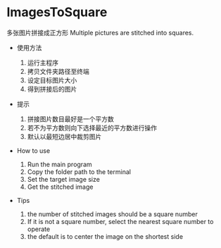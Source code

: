 # ImagesToSquare
多张图片拼接成正方形 Multiple pictures are stitched into squares.

- 使用方法
    1. 运行主程序
    2. 拷贝文件夹路径至终端
    3. 设定目标图片大小
    4. 得到拼接后的图片

- 提示
    1. 拼接图片数目最好是一个平方数
    2. 若不为平方数则向下选择最近的平方数进行操作
    3. 默认以最短边居中裁剪图片

- How to use
    1. Run the main program
    2. Copy the folder path to the terminal
    3. Set the target image size
    4. Get the stitched image

- Tips
    1. the number of stitched images should be a square number
    2. If it is not a square number, select the nearest square number to operate
    3. the default is to center the image on the shortest side